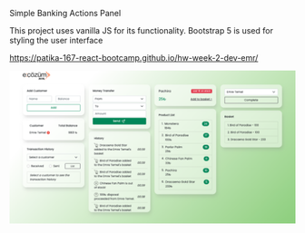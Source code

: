 Simple Banking Actions Panel

This project uses vanilla JS for its functionality. Bootstrap 5 is used for styling the user interface

https://patika-167-react-bootcamp.github.io/hw-week-2-dev-emr/

![WEEK2_HOMEWORK](https://raw.githubusercontent.com/patika-167-react-bootcamp/hw-week-2-dev-emr/main/temelemre_hw2_revised.png)